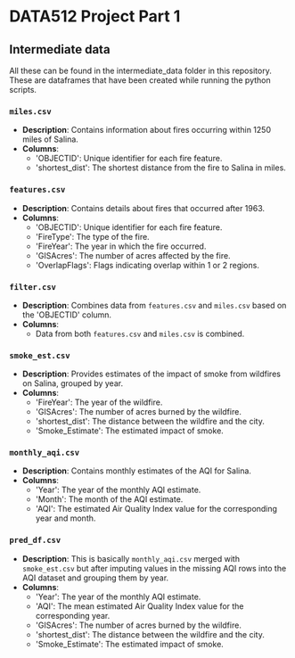 # DATA512 Project Part 1

## Intermediate data   
All these can be found in the intermediate_data folder in this repository. These are dataframes that have been created while running the python scripts.   

### `miles.csv`

- **Description**: Contains information about fires occurring within 1250 miles of Salina.
- **Columns**:
  - 'OBJECTID': Unique identifier for each fire feature.
  - 'shortest_dist': The shortest distance from the fire to Salina in miles.

### `features.csv`

- **Description**: Contains details about fires that occurred after 1963.
- **Columns**:
  - 'OBJECTID': Unique identifier for each fire feature.
  - 'FireType': The type of the fire.
  - 'FireYear': The year in which the fire occurred.
  - 'GISAcres': The number of acres affected by the fire.
  - 'OverlapFlags': Flags indicating overlap within 1 or 2 regions.

### `filter.csv`

- **Description**: Combines data from `features.csv` and `miles.csv` based on the 'OBJECTID' column.
- **Columns**:
  - Data from both `features.csv` and `miles.csv` is combined.  

### `smoke_est.csv`  

- **Description**: Provides estimates of the impact of smoke from wildfires on Salina, grouped by year.   
- **Columns**:  
  - 'FireYear': The year of the wildfire.  
  - 'GISAcres': The number of acres burned by the wildfire.  
  - 'shortest_dist': The distance between the wildfire and the city.  
  - 'Smoke_Estimate': The estimated impact of smoke.

### `monthly_aqi.csv`   

- **Description**: Contains monthly estimates of the AQI for Salina.  
- **Columns**:  
  - 'Year': The year of the monthly AQI estimate.  
  - 'Month': The month of the AQI estimate.   
  - 'AQI': The estimated Air Quality Index value for the corresponding year and month.   

### `pred_df.csv`  
- **Description**: This is basically `monthly_aqi.csv` merged with `smoke_est.csv` but after imputing values in the missing AQI rows into the AQI dataset and grouping them by year.  
- **Columns**:  
  - 'Year': The year of the monthly AQI estimate.    
  - 'AQI': The mean estimated Air Quality Index value for the corresponding year.  
  - 'GISAcres': The number of acres burned by the wildfire.    
  - 'shortest_dist': The distance between the wildfire and the city.  
  - 'Smoke_Estimate': The estimated impact of smoke.  
